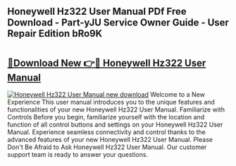 ## Honeywell Hz322 User Manual PDf Free Download - Part-yJU Service Owner Guide - User Repair Edition bRo9K

# <h2><a href="http://bc22489.oget.top/?id=Honeywell+Hz322+User+Manual">🔗Download New 👉🔴 Honeywell Hz322 User Manual</a></h2>

[![Honeywell Hz322 User Manual new download](https://i.imgur.com/5g1atiW.png)](http://bc22489.oget.top/?id=Honeywell+Hz322+User+Manual)
Welcome to a New Experience This user manual introduces you to the unique features and functionalities of your new Honeywell Hz322 User Manual. Familiarize with Controls Before you begin, familiarize yourself with the location and function of all control buttons and settings on your Honeywell Hz322 User Manual. Experience seamless connectivity and control thanks to the advanced features of your new Honeywell Hz322 User Manual. Please Don't Be Afraid to Ask Honeywell Hz322 User Manual. Our customer support team is ready to answer your questions.
